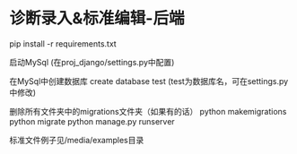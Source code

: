 # 诊断录入&标准编辑-后端

pip install -r requirements.txt

启动MySql (在proj_django/settings.py中配置)

在MySql中创建数据库 create database test (test为数据库名，可在settings.py中修改)

删除所有文件夹中的migrations文件夹（如果有的话）
python makemigrations
python migrate
python manage.py runserver

标准文件例子见/media/examples目录

